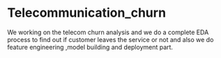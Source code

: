 # Telecommunication_churn
We working on the telecom churn analysis and we do a complete EDA process to find out if customer leaves the service or not and also we do feature engineering ,model building and deployment part.
